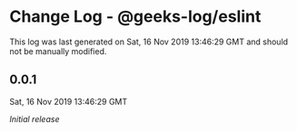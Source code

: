 # Change Log - @geeks-log/eslint

This log was last generated on Sat, 16 Nov 2019 13:46:29 GMT and should not be manually modified.

## 0.0.1
Sat, 16 Nov 2019 13:46:29 GMT

*Initial release*

